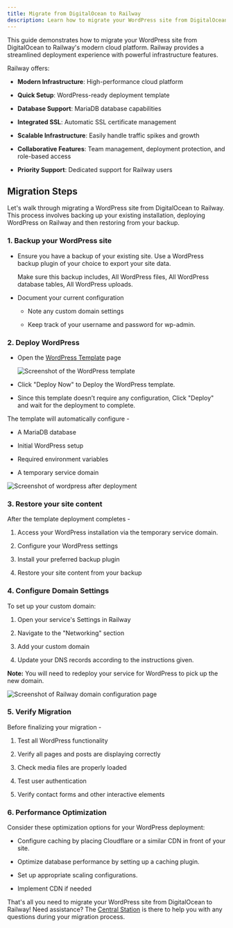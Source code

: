 ```yaml
---
title: Migrate from DigitalOcean to Railway
description: Learn how to migrate your WordPress site from DigitalOcean to Railway with this step-by-step guide. Fast, seamless, and hassle-free.
---
```


This guide demonstrates how to migrate your WordPress site from DigitalOcean to Railway's modern cloud platform. Railway provides a streamlined deployment experience with powerful infrastructure features.

Railway offers:

- **Modern Infrastructure**: High-performance cloud platform

- **Quick Setup**: WordPress-ready deployment template

- **Database Support**: MariaDB database capabilities

- **Integrated SSL**: Automatic SSL certificate management

- **Scalable Infrastructure**: Easily handle traffic spikes and growth

- **Collaborative Features**: Team management, deployment protection, and role-based access

- **Priority Support**: Dedicated support for Railway users

## Migration Steps

Let's walk through migrating a WordPress site from DigitalOcean to Railway. This process involves backing up your existing installation, deploying WordPress on Railway and then restoring from your backup.

### 1. Backup your WordPress site

- Ensure you have a backup of your existing site. Use a WordPress backup plugin of your choice to export your site data.

  Make sure this backup includes, All WordPress files, All WordPress database tables, All WordPress uploads.

- Document your current configuration

  - Note any custom domain settings

  - Keep track of your username and password for wp-admin.

### 2. Deploy WordPress

- Open the [WordPress Template](https://railway.com/template/EP4wIt) page

  <Image src="https://res.cloudinary.com/railway/image/upload/v1741839172/docs/do-migration-guide/wordpress_template_pqnksc.png"
    alt="Screenshot of the WordPress template"
    layout="responsive"
    width={1301} height={799} quality={100} />

- Click "Deploy Now" to Deploy the WordPress template.

- Since this template doesn’t require any configuration, Click "Deploy" and wait for the deployment to complete.

The template will automatically configure -

- A MariaDB database

- Initial WordPress setup

- Required environment variables

- A temporary service domain

<Image src="https://res.cloudinary.com/railway/image/upload/v1741839172/docs/do-migration-guide/wordpress_deployment_qwg5j1.png"
alt="Screenshot of wordpress after deployment"
layout="responsive"
width={838} height={454} quality={100} />

### 3. Restore your site content

After the template deployment completes -

1. Access your WordPress installation via the temporary service domain.

2. Configure your WordPress settings

3. Install your preferred backup plugin

4. Restore your site content from your backup

### 4. Configure Domain Settings

To set up your custom domain:

1. Open your service's Settings in Railway

2. Navigate to the "Networking" section

3. Add your custom domain

4. Update your DNS records according to the instructions given.

**Note:** You will need to redeploy your service for WordPress to pick up the new domain.

<Image src="https://res.cloudinary.com/railway/image/upload/v1741839172/docs/do-migration-guide/wordpress_service_settings_networking_meyhcs.png"
alt="Screenshot of Railway domain configuration page"
layout="responsive"
width={763} height={505} quality={100} />

### 5. Verify Migration

Before finalizing your migration -

1. Test all WordPress functionality

2. Verify all pages and posts are displaying correctly

3. Check media files are properly loaded

4. Test user authentication

5. Verify contact forms and other interactive elements

### 6. Performance Optimization

Consider these optimization options for your WordPress deployment:

- Configure caching by placing Cloudflare or a similar CDN in front of your site.

- Optimize database performance by setting up a caching plugin.

- Set up appropriate scaling configurations.

- Implement CDN if needed

That's all you need to migrate your WordPress site from DigitalOcean to Railway! Need assistance? The [Central Station](https://station.railway.com/) is there to help you with any questions during your migration process.
